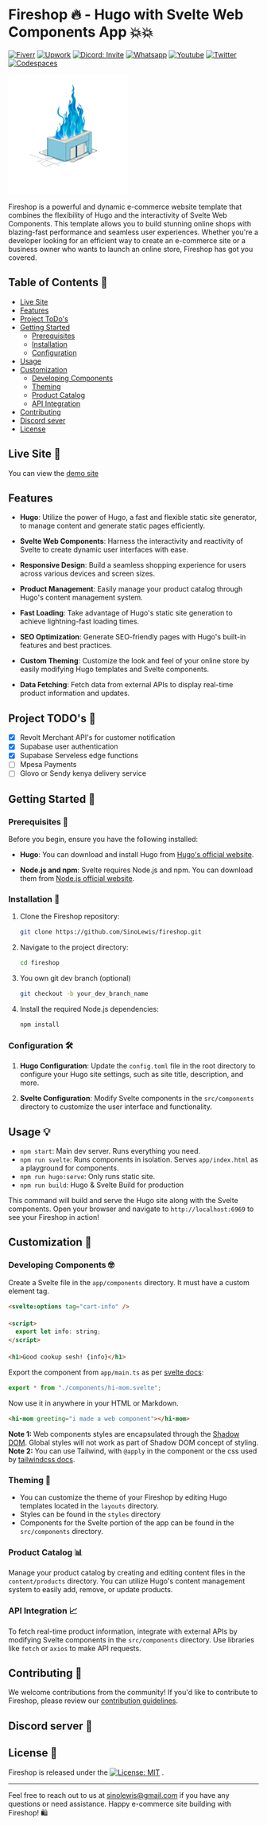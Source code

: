 # Fireshop 🔥 - Hugo with Svelte Web Components App 💥💥

[![Fiverr](https://img.shields.io/badge/fiverr-1DBF73?style=for-the-badge&logo=fiverr&logoColor=white)](./LICENSE)
[![Upwork](https://img.shields.io/badge/UpWork-6FDA44?style=for-the-badge&logo=Upwork&logoColor=white)](./LICENSE)
[![Dicord: Invite](https://img.shields.io/badge/Discord-5865F2?style=for-the-badge&logo=discord&logoColor=white)](./LICENSE)
[![Whatsapp](https://img.shields.io/badge/WhatsApp-25D366?style=for-the-badge&logo=whatsapp&logoColor=white)](./LICENSE)
[![Youtube](https://img.shields.io/badge/YouTube-FF0000?style=for-the-badge&logo=youtube&logoColor=white)](./LICENSE)
[![Twitter](https://img.shields.io/badge/Twitter-1DA1F2?style=for-the-badge&logo=twitter&logoColor=white)](./LICENSE)
[![Codespaces](https://img.shields.io/badge/Codesandbox-000000?style=for-the-badge&logo=CodeSandbox&logoColor=white)](./LICENSE)

<img src="./static/img/fireshop.png" alt="logo" width="240"/>
<!-- ![Intro](./static/img/fireshop.png) { width:"300px"; height:"200px"} -->

Fireshop is a powerful and dynamic e-commerce website template that combines the flexibility of Hugo and the interactivity of Svelte Web Components. This template allows you to build stunning online shops with blazing-fast performance and seamless user experiences. Whether you're a developer looking for an efficient way to create an e-commerce site or a business owner who wants to launch an online store, Fireshop has got you covered.

## Table of Contents 🌟

- [Live Site](#live-site)
- [Features](#features)
- [Project ToDo's](#project-todos)
- [Getting Started](#getting-started)
  - [Prerequisites](#prerequisites)
  - [Installation](#installation)
  - [Configuration](#configuration)
- [Usage](#usage)
- [Customization](#customization)
  - [Developing Components](#developing-components)
  - [Theming](#theming)
  - [Product Catalog](#product-catalog)
  - [API Integration](#api-integration)
- [Contributing](#contributing)
- [Discord sever](#discord-server)
- [License](#license)

## Live Site 🚗

You can view the [demo site](https://fire-shop.netlify.app)

## Features

- **Hugo**: Utilize the power of Hugo, a fast and flexible static site generator, to manage content and generate static pages efficiently.

- **Svelte Web Components**: Harness the interactivity and reactivity of Svelte to create dynamic user interfaces with ease.

- **Responsive Design**: Build a seamless shopping experience for users across various devices and screen sizes.

- **Product Management**: Easily manage your product catalog through Hugo's content management system.

- **Fast Loading**: Take advantage of Hugo's static site generation to achieve lightning-fast loading times.

- **SEO Optimization**: Generate SEO-friendly pages with Hugo's built-in features and best practices.

- **Custom Theming**: Customize the look and feel of your online store by easily modifying Hugo templates and Svelte components.

- **Data Fetching**: Fetch data from external APIs to display real-time product information and updates.

## Project TODO's 🚀

- [x] Revolt Merchant API's for customer notification
- [x] Supabase user authentication
- [x] Supabase Serveless edge functions
- [ ] Mpesa Payments
- [ ] Glovo or Sendy kenya delivery service

## Getting Started 🚗

### Prerequisites 📜

Before you begin, ensure you have the following installed:

- **Hugo**: You can download and install Hugo from [Hugo's official website](https://gohugo.io/getting-started/installing/).

- **Node.js and npm**: Svelte requires Node.js and npm. You can download them from [Node.js official website](https://nodejs.org/).

### Installation 🧠

1. Clone the Fireshop repository:

   ```bash
   git clone https://github.com/SinoLewis/fireshop.git
   ```

2. Navigate to the project directory:

   ```bash
   cd fireshop
   ```

3. You own git dev branch (optional)

   ```bash
   git checkout -b your_dev_branch_name
   ```

4. Install the required Node.js dependencies:

   ```bash
   npm install
   ```

### Configuration 🛠️

1. **Hugo Configuration**: Update the `config.toml` file in the root directory to configure your Hugo site settings, such as site title, description, and more.

2. **Svelte Configuration**: Modify Svelte components in the `src/components` directory to customize the user interface and functionality.

## Usage 💡

- `npm start`: Main dev server. Runs everything you need.
- `npm run svelte`: Runs components in isolation. Serves `app/index.html` as a playground for components.
- `npm run hugo:serve`: Only runs static site.
- `npm run build`: Hugo & Svelte Build for production

This command will build and serve the Hugo site along with the Svelte components. Open your browser and navigate to `http://localhost:6969` to see your Fireshop in action!

## Customization 🌟

### Developing Components 🤓

Create a Svelte file in the `app/components` directory. It must have a custom element tag.

```html
<svelte:options tag="cart-info" />

<script>
  export let info: string;
</script>

<h1>Good cookup sesh! {info}</h1>
```

Export the component from `app/main.ts` as per [svelte docs](https://webcomponents.dev/docs/svelte):

```ts
export * from "./components/hi-mom.svelte";
```

Now use it in anywhere in your HTML or Markdown.

```html
<hi-mom greeting="i made a web component"></hi-mom>
```

**Note 1:** Web components styles are encapsulated through the [Shadow DOM](https://web.dev/shadowdom-v1/). Global styles will not work as part of Shadow DOM concept of styling.
**Note 2:** You can use Tailwind, with `@apply` in the component or the css used by [tailwindcss docs](https://v2.tailwindcss.com/docs).

### Theming 🌈

- You can customize the theme of your Fireshop by editing Hugo templates located in the `layouts` directory.
- Styles can be found in the `styles` directory
- Components for the Svelte portion of the app can be found in the `src/components` directory.

### Product Catalog 📊

Manage your product catalog by creating and editing content files in the `content/products` directory. You can utilize Hugo's content management system to easily add, remove, or update products.

### API Integration 📈

To fetch real-time product information, integrate with external APIs by modifying Svelte components in the `src/components` directory. Use libraries like `fetch` or `axios` to make API requests.

## Contributing 🤝

We welcome contributions from the community! If you'd like to contribute to Fireshop, please review our [contribution guidelines](CONTRIBUTING.md).

## Discord server 🎉

## License 📜

Fireshop is released under the [![License: MIT](https://img.shields.io/badge/License-MIT-blue.svg)](./LICENSE)
.

---

Feel free to reach out to us at [sinolewis@gmail.com](mailto:sinolewis@gmail.com) if you have any questions or need assistance. Happy e-commerce site building with Fireshop! 🛍️
